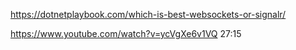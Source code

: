 https://dotnetplaybook.com/which-is-best-websockets-or-signalr/

https://www.youtube.com/watch?v=ycVgXe6v1VQ     27:15
